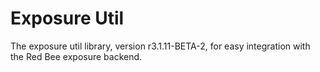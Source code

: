 # Exposure Util

The exposure util library, version r3.1.11-BETA-2, for easy integration with the Red Bee exposure backend.